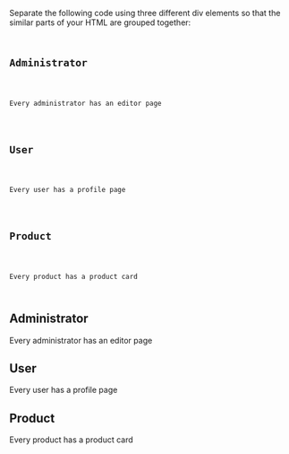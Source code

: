 Separate the following code using three different div elements
so that the similar parts of your HTML are grouped together:

<codeblock language="html" type="exercise" testMode="fixedInput">
<code>
<h2>Administrator</h2>
  <p>Every administrator has an editor page</p>
  <h2>User</h2>
  <p>Every user has a profile page</p>
  <h2>Product</h2>
  <p>Every product has a product card</p>
</code>

<solution>
<div>
  <h2>Administrator</h2>
  <p>Every administrator has an editor page</p>
</div>

<div>
  <h2>User</h2>
  <p>Every user has a profile page</p>
</div>

<div>
  <h2>Product</h2>
  <p>Every product has a product card</p>
</div>
</solution>
</codeblock>